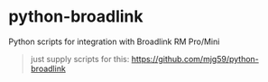 # python-broadlink

Python scripts for integration with Broadlink RM Pro/Mini
> just supply scripts for this: https://github.com/mjg59/python-broadlink
